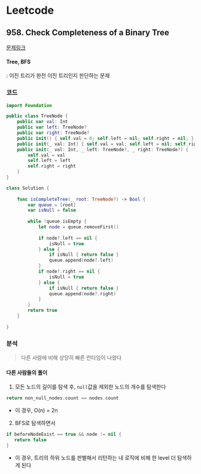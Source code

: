 # Leetcode

## 958. Check Completeness of a Binary Tree


[문제링크](https://leetcode.com/problems/check-completeness-of-a-binary-tree/)
#### Tree, BFS
: 이진 트리가 완전 이진 트리인지 판단하는 문제


### 코드

```swift
import Foundation

public class TreeNode {
    public var val: Int
    public var left: TreeNode?
    public var right: TreeNode?
    public init() { self.val = 0; self.left = nil; self.right = nil; }
    public init(_ val: Int) { self.val = val; self.left = nil; self.right = nil; }
    public init(_ val: Int, _ left: TreeNode?, _ right: TreeNode?) {
        self.val = val
        self.left = left
        self.right = right
    }
}

class Solution {
    
    func isCompleteTree(_ root: TreeNode?) -> Bool {
        var queue = [root]
        var isNull = false
        
        while !queue.isEmpty {
            let node = queue.removeFirst()
            
            if node?.left == nil {
                isNull = true
            } else {
                if isNull { return false }
                queue.append(node?.left)
            }
            if node?.right == nil {
                isNull = true
            } else {
                if isNull { return false }
                queue.append(node?.right)
            }
        }
        return true
    }
    
}
```

### 분석

> 다른 사람에 비해 상당히 빠른 런타임이 나왔다

#### 다른 사람들의 풀이
1.  모든 노드의 길이를 탐색 후, `null`값을 제외한 노드의 개수를 탐색한다
```swift
return non_null_nodes.count == nodes.count
```
- 이 경우, O(n) = 2n

2. BFS로 탐색하면서 
```swift
if beforeNodeExist == true && node != nil {
   return false
}
```

- 이 경우, 트리의 하위 노드를 판별해서 리턴하는 내 로직에 비해 한 level 더 탐색하게 된다
